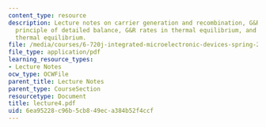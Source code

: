 ```yaml
---
content_type: resource
description: Lecture notes on carrier generation and recombination, G&R mechanisms,
  principle of detailed balance, G&R rates in thermal equilibrium, and G&R rates outside
  thermal equilibrium.
file: /media/courses/6-720j-integrated-microelectronic-devices-spring-2007/6ea95228c96b5cb849eca384b52f4ccf_lecture4.pdf
file_type: application/pdf
learning_resource_types:
- Lecture Notes
ocw_type: OCWFile
parent_title: Lecture Notes
parent_type: CourseSection
resourcetype: Document
title: lecture4.pdf
uid: 6ea95228-c96b-5cb8-49ec-a384b52f4ccf
---
```


